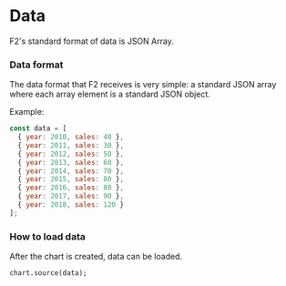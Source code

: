 # Data

F2's standard format of data is JSON Array.

### Data format

The data format that F2 receives is very simple: a standard JSON array where each array element is a standard JSON object.

Example:

```javascript
const data = [
  { year: 2010, sales: 40 },
  { year: 2011, sales: 30 },
  { year: 2012, sales: 50 },
  { year: 2013, sales: 60 },
  { year: 2014, sales: 70 },
  { year: 2015, sales: 80 },
  { year: 2016, sales: 80 },
  { year: 2017, sales: 90 },
  { year: 2018, sales: 120 }
];
```

### How to load data

After the chart is created, data can be loaded.

```text
chart.source(data);
```

